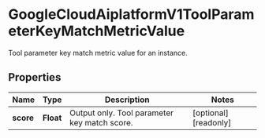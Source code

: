 

# GoogleCloudAiplatformV1ToolParameterKeyMatchMetricValue

Tool parameter key match metric value for an instance.

## Properties

| Name | Type | Description | Notes |
|------------ | ------------- | ------------- | -------------|
|**score** | **Float** | Output only. Tool parameter key match score. |  [optional] [readonly] |



